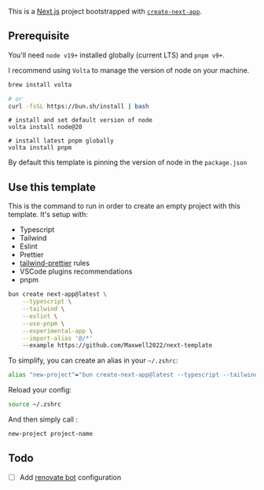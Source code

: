 This is a [Next.js](https://nextjs.org/) project bootstrapped with [`create-next-app`](https://github.com/vercel/next.js/tree/canary/packages/create-next-app).

## Prerequisite

You'll need `node v19+` installed globally (current LTS) and `pnpm v9+`.

I recommend using `Volta` to manage the version of node on your machine.

```bash
brew install volta

# or
curl -fsSL https://bun.sh/install | bash
```

```
# install and set default version of node
volta install node@20

# install latest pnpm globally
volta install pnpm
```

By default this template is pinning the version of node in the `package.json`

## Use this template

This is the command to run in order to create an empty project with this template.
It's setup with:

- Typescript
- Tailwind
- Eslint
- Prettier
- [tailwind-prettier](https://tailwindcss.com/blog/automatic-class-sorting-with-prettier) rules
- VSCode plugins recommendations
- pnpm

```bash
bun create next-app@latest \
    --typescript \
    --tailwind \
    --eslint \
    --use-pnpm \
    --experimental-app \
    --import-alias '@/*'
    --example https://github.com/Maxwell2022/next-template
```

To simplify, you can create an alias in your `~/.zshrc`:

```bash
alias "new-project"="bun create-next-app@latest --typescript --tailwind --eslint --use-pnpm --experimental-app --import-alias '@/*' --example https://github.com/Maxwell2022/next-template"
```

Reload your config:

```bash
source ~/.zshrc
```

And then simply call :

```bash
new-project project-name
```

## Todo

- [ ] Add [renovate bot](https://docs.renovatebot.com/) configuration
